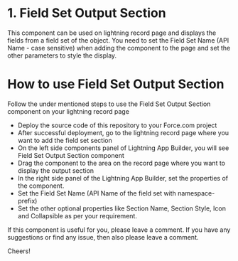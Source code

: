 # 1. Field Set Output Section
This component can be used on lightning record page and displays the fields from a field set of the object. You need to set the Field Set Name (API Name - case sensitive) when adding the component to the page and set the other parameters to style the display.

# How to use Field Set Output Section
Follow the under mentioned steps to use the Field Set Output Section component on your lightning record page
* Deploy the source code of this repository to your Force.com project
* After successful deployment, go to the lightning record page where you want to add the field set section
* On the left side components panel of Lightning App Builder, you will see Field Set Output Section component
* Drag the component to the area on the record page where you want to display the output section
* In the right side panel of the Lightning App Builder, set the properties of the component.
* Set the Field Set Name (API Name of the field set with namespace-prefix)
* Set the other optional properties like Section Name, Section Style, Icon and Collapsible as per your requirement.

If this component is useful for you, please leave a comment. If you have any suggestions or find any issue, then also please leave a comment.

Cheers!
